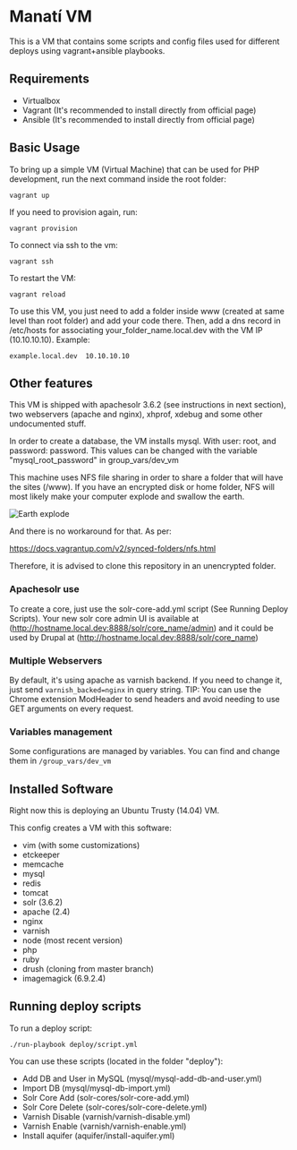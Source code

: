 Manatí VM
========================

This is a VM that contains some scripts and config files used for different deploys using vagrant+ansible playbooks.

## Requirements

 * Virtualbox
 * Vagrant (It's recommended to install directly from official page)
 * Ansible (It's recommended to install directly from official page)

## Basic Usage

To bring up a simple VM (Virtual Machine) that can be used for PHP development, run the next command inside the root folder:

    vagrant up

If you need to provision again, run:

    vagrant provision

To connect via ssh to the vm:

    vagrant ssh

To restart the VM:

    vagrant reload

To use this VM, you just need to add a folder inside www (created at same level than root folder) and add your code there. Then, add a dns record in /etc/hosts for associating your_folder_name.local.dev with the VM IP (10.10.10.10). Example:

    example.local.dev  10.10.10.10

## Other features

This VM is shipped with apachesolr 3.6.2 (see instructions in next section), two webservers (apache and nginx), xhprof, xdebug and some other undocumented stuff.

In order to create a database, the VM installs mysql. With user: root, and password: password.
This values can be changed with the variable "mysql_root_password" in group_vars/dev_vm

This machine uses NFS file sharing in order to share a folder that will have the sites (/www). If you have an encrypted disk or home folder, NFS will most likely make your computer explode and swallow the earth.

![Earth explode](http://www.contentthatworks.com/blogs/Pauls/wp-content/uploads/2013/05/earth-exploding-o.gif "Earth explode")

And there is no workaround for that. As per:

https://docs.vagrantup.com/v2/synced-folders/nfs.html

Therefore, it is advised to clone this repository in an unencrypted folder.

### Apachesolr use

To create a core, just use the solr-core-add.yml script (See Running Deploy Scripts). Your new solr core admin UI is available at (http://hostname.local.dev:8888/solr/core_name/admin) and it could be used by Drupal at (http://hostname.local.dev:8888/solr/core_name)

### Multiple Webservers

By default, it's using apache as varnish backend. If you need to change it, just send `varnish_backed=nginx` in query string.
TIP: You can use the Chrome extension ModHeader to send headers and avoid needing to use GET arguments on every request.

### Variables management

Some configurations are managed by variables. You can find and change them in `/group_vars/dev_vm`

## Installed Software

Right now this is deploying an Ubuntu Trusty (14.04) VM.

This config creates a VM with this software:
 - vim (with some customizations)
 - etckeeper
 - memcache
 - mysql
 - redis
 - tomcat
 - solr (3.6.2)
 - apache (2.4)
 - nginx
 - varnish  
 - node (most recent version)
 - php
 - ruby
 - drush (cloning from master branch)
 - imagemagick (6.9.2.4)

## Running deploy scripts
To run a deploy script:

    ./run-playbook deploy/script.yml

You can use these scripts (located in the folder "deploy"):
 - Add DB and User in MySQL (mysql/mysql-add-db-and-user.yml)
 - Import DB (mysql/mysql-db-import.yml)
 - Solr Core Add (solr-cores/solr-core-add.yml)
 - Solr Core Delete (solr-cores/solr-core-delete.yml)
 - Varnish Disable (varnish/varnish-disable.yml)
 - Varnish Enable (varnish/varnish-enable.yml)
 - Install aquifer (aquifer/install-aquifer.yml)
